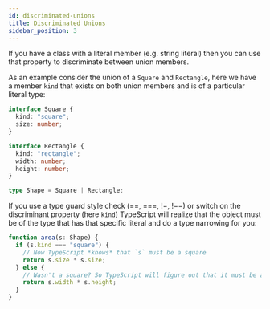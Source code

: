 ```yaml
---
id: discriminated-unions
title: Discriminated Unions
sidebar_position: 3
---
```


If you have a class with a literal member (e.g. string literal) then you can use that property to discriminate between union members.

As an example consider the union of a `Square` and `Rectangle`, here we have a member `kind` that exists on both union members and is of a particular literal type:

```ts
interface Square {
  kind: "square";
  size: number;
}

interface Rectangle {
  kind: "rectangle";
  width: number;
  height: number;
}

type Shape = Square | Rectangle;
```

If you use a type guard style check (==, ===, !=, !==) or switch on the discriminant property (here `kind`) TypeScript will realize that the object must be of the type that has that specific literal and do a type narrowing for you:

```ts
function area(s: Shape) {
  if (s.kind === "square") {
    // Now TypeScript *knows* that `s` must be a square
    return s.size * s.size;
  } else {
    // Wasn't a square? So TypeScript will figure out that it must be a Rectangle
    return s.width * s.height;
  }
}
```
